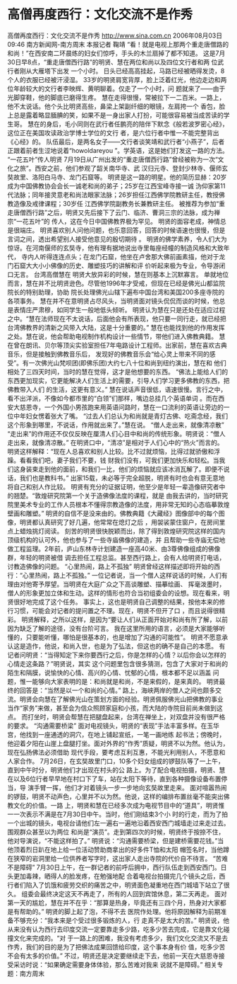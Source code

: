 # 高僧再度西行：文化交流不是作秀

高僧再度西行：文化交流不是作秀
http://www.sina.com.cn 2006年08月03日09:46 南方新闻网-南方周末
本报记者 鞠靖
“看！就是电视上那两个重走唐僧路的和尚！”在西安南二环晨练的妇女们惊呼，手头的木兰扇掉了都不知道。
这是7月30日早8点，“重走唐僧西行路”的明贤、慧在两位和尚以及四位文行者和两
位武行者刚从大雁塔下出发 一个小时。
日头已经高高挂起，马路已经被晒得发烫，8个人的衣服已经被汗浸湿。
33岁的明贤肩宽背厚，脸上泛着红光，他边走边和两位年龄较大的文行者李映辉、黄明聊着。仅走了一个小时，问 题就来了——由于光脚穿鞋，他的脚底已磨得生疼。
慧在走得很慢，常被拉下一二百米。一路上，他不太说话。他个头比明贤高些，鼻梁上架副纤细的眼镜，左肩挎一个 香包，脸上总是露着略显腼腆的笑，如果不是一身出家人打扮，可能很容易被当成苦读的学生哥。
慧在的身后，毛小同则在武行者任鹏亮的陪伴下默念《般若波罗密心经》，这位正在美国攻读政治学博士学位的文行 者，是六位行者中惟一不能完整背出《心经》的。
队伍最后，是两名女子——文行者谈笑靖和武行者“小燕子”，后者正跟着前者生涩地说着“howoldareyou ”。学英语，这是她们打发这一路的方法。
“一花五叶”传人明贤
7月19日从广州出发的“重走唐僧西行路”曾经被称为一次“文化之旅”。西安之前，他们参观了韶关南华寺、武 汉归元寺、登封少林寺、偃师玄奘故里、洛阳白马寺、龙门石窟等。
明贤是这一路的明星。他的简历显赫：20岁成为中国佛教协会会长一诚老和尚的弟子；25岁在江西宝峰寺接一诚 沩仰家第11代法脉；同年接灵意老和尚法眼家法脉；26岁担任江西佛学院教研主任，教授佛教造像及戒律课程；30岁任 江西佛学院副教务长兼教研主任。
被推荐为参加“重走唐僧西行路”之后，明贤又先后接下了云门、临济、曹洞三宗的法脉，成为禅宗“一花五叶”的 传人，这在今日中国佛教界极为罕见。
明贤的面容老成，神情总是很端庄。
明贤喜欢别人问他问题，也乐意回答，回答的时候语速也很慢，但是言词之间，透出希望别人接受他意见的殷切期待 。
明贤的佛学素养，令人们大为惊讶。在河南偃师的玄奘寺，他有理有据地说出寺里每座经幢的制造风格和大致年代， 寺内人听得连连点头；在龙门石窟，他坐在卢舍那大佛前画素描，他对于龙门石窟大大小小佛像的历史、雕塑技巧的讲解和评 价听起来极为专业，令导游闭口无言。
台湾高僧慧在
明贤大放异彩的时候，慧在则基本上沉默寡言。
单就地位而言，慧在并不比明贤逊色。尽管他1996年才受戒，但现在已经是佛光山都监院院长的特别助理，协助 院长处理佛光山辖下遍布中国台湾和美国200多座寺院的各项事务。
慧在并不在意明贤占尽风头，当明贤面对镜头侃侃而谈的时候，他总是表情庄严肃穆，如同学生一般地低头倾听。
明贤认为慧在只是还处在适应过程之中。“慧在法师现在不太说话，后面他会有所表现，他只要一同行走，就已经把 台湾佛教界的清新之风带入大陆，这是十分重要的。”
慧在也能找到他的作用发挥之处。慧在说，他会帮助电视制作机构设计一些情节，带他们进入佛教典籍。
慧在曾在朗讯、贝尔等顶尖实验室担任7年电路设计工程师。出家前，慧在喜欢古典音乐，但是接触到佛教音乐后， 发现好的佛教音乐会“给心灵上带来不同的感受”。有一次佛光山梵呗团(即佛乐团)大约七八十位和尚到纽约演出，慧在和 他们相处了三四天时间，当时的慧在觉得，这才是他想要的东西。
“佛法上能给人们的东西更加现实，它更能解决人们生活上的需要，引导人们学习更多佛教的东西，把佛教带入人们 的生活，这更有意义。”
慧在说话声音很低，语速很慢。言行之中，看不出洋派，不像如今都市里的“白领”们那样，嘴边总挂几个英语单词 。而在西安大慈恩寺，一个外国小男孩跑来用英语问路时，慧在一口流利的英语让旁边的一位中年妇女愣着张大了嘴。
“过去人们总认为和尚就是青灯古佛、吃斋念经，我们这个形象到哪里，不说话，作用就出来了。”慧在说。
“僧人走出来，就像清凉散”
“走出来”的作用还不仅仅反映在厘清人们心目中和尚的传统形象。明贤说：“僧人走出来，就像清凉散。”
在明贤口中，“清凉”是相对于人们心中的“热火”而言的。
明贤这样解释：“现在人总喜欢和别人比较。比不过就烦恼，比得过就骄傲和浮躁。看看我们吧，妻子我们不要，钱 财我们没有，可我们更加快乐和轻松。当我们这身装束走到他的面前，和我们一比，他们的烦恼就应该冰消瓦解了。即便不说 话，我们也是教科书。”
出家15载，未必等于完全超脱，明贤有时也会有意无意地将自己和别人作比较。
明贤有充分的证据证明，他至少是年轻一辈造像研究者中的翘楚。“敦煌研究院第一个关于造佛像法度的课程，就是 由我去讲的，当时研究院里美术专业的工作人员根本不懂得宗教造像的法度，用非常无知的心态临摹敦煌壁画和雕塑。”
明贤的自信不是没来由的。佛教典籍《大藏经》图像部中的每个图像，明贤都认真研究了好几遍，他常常在熄灯之后 ，用袈裟蒙住窗户，在房间里点上蜡烛挑灯阅读。
刻苦的明贤很快脱颖而出，除了得到敦煌研究院这样的国内顶级机构的认可外，他也参与了一些寺庙佛像的建造，并 且帮助一些寺庙无偿地做工程监理。2年前，庐山东林寺计划建造一座高40米、由3尊佛像组成的佛像群，年轻的明贤被借 调去担任工程总监。甚至西行路上，会有人给明贤打电话，讨教造佛像的问题。
“心里热闹，路上不孤独”
明贤曾经这样描述即将开始的西行：“心里热闹，路上不孤独。”
一位记者说，当一个僧人这样说话的时候，人们有理由对他寄予厚望。当明贤在大庭广众之下高谈雕塑、描摹绘画、 挥毫泼墨时，僧人的形象更加立体和生动。这样的情形也符合当初组委会的设想。现在看来，明贤很好地完成了这个任务。
事实上，这也是明贤自己调整的结果，按他本来的修行习惯，可能会对记者的提问置之不理。现在，明贤不但开了口 ，而且说得很精彩。
明贤解释，之所以这样，是因为“要让人们从正面开始对和尚有所了解，以前因为缺乏了解的途径，没有台阶可言。 我在这里所用的语言，必须是大家能够听懂的，只要能听懂，哪怕是很基本的，也是增加了沟通的可能性”。
明贤不愿意承认这是造作，他说，和尚入世，也是为了弘法，但这也的确不是自己的本愿。
有记者问明贤：“当得知定下来你要西行之后，你是怎样的心情？以后你会以怎样的心情走这条路？”明贤说，其实 这个问题里包含很多猜测，包含了大家对于和尚的陌生和隔膜，说愉快的心情、高兴的心情、忧郁的心情，根本都不足以涵盖 问题，惟一能够向大家表明的是：和尚就是和尚，不是来假的，是来真的。
明贤最终的回答是：“当然是以一个和尚的心情。”
路上，海峡两岸的僧人之间也颇多交流。明贤会向慧在了解佛光山在策划方面的经验。明贤佩服佛光山把佛教的事业 当作“家务”来做，甚至会为信众照顾家庭和小孩，而大陆的寺院目前尚未做到这点。
而打坐时，明贤会帮慧在把腿盘起来，台湾在禅坐上，对双盘并没有很严格的要求。
“沟通需要桥梁”
面对电视镜头，明贤的“表现”手法丰富多样。在玉华宫，他找到一座通透的洞穴，在地上铺起宣纸，一笔一画地练 起书法；傍晚时，他迎着夕阳在山崖上盘腿打坐。面对外界的“作秀”质疑，明贤不以为然。他认为，现在弘扬佛法必须借助 现代手段，要考虑互利互惠，不能光利用别人，不愿意和人家合作。
7月26日，在玄奘故里门口，10多个妇女组成的锣鼓队等了一上午，直到中午时分，明贤他们才出现在村头的公 路上。为了配合电视拍摄，明贤、慧在以及6位行者早早地在村口下了车，站在太阳下等待，直到各种摄像设备布置停当，导 演手臂一挥，他们才对着镜头一步一步地向玄奘故里走来。
面对喧嚣热闹的锣鼓，明贤不动声色，心里并不以为然。他说，这样的编排布置丝毫不能突出佛教文化的价值。一路 上，明贤和慧在已经多次成为电视节目中的“道具”，明贤惟一一次表示不满是在7月30日中午。当时，他们刚结束3个小 时的行走，而为了拍一个出城的镜头，电视台请他们左一遍右一遍地沿着西安西门城墙走过来走过去。围观群众甚至以为两位 和尚是“演员”。走到第四次的时候，明贤终于按捺不住，他对导演说，“不能这样拍了。”
明贤说：“沟通需要桥梁，但是建桥需要花钱。”当他顶着烈日趴在地上给一位活动赞助商拿出的好多件T恤和太阳 帽签名时，当他蹲在狭窄的岩洞里给一位供养者写字时，这出家人走出寺院的代价自不待言。
“苦难不是障碍”
7月30日上午，在一群记者的前呼后拥中，西行队伍走到西安西门。日头更加毒辣，晒得人的脸发疼，在勉强地配 合着电视台拍摄完几个镜头之后，西行者们陷入了饥饿和疲劳交织的痛苦之中，明贤面色凝重地在西门城墙下站立了很久。
组委会最终决定这天不再走了，所有的人回到宾馆休息，第二天再走。
面对第一天的尴尬，慧在并不在乎：“那算是热身，毕竟还有三四个月，热身对大家都是有帮助的。”
明贤的脚上起了泡，不得不去
医院作处理。他将原因解释为前期准备不够充分：“我本来是个受过很多锻炼的人，行 走真不是太大的苦。”
明贤说，他从来没有认为西行去印度交流一定要靠走多少路，吃多少苦去完成，它是靠文化碰撞文化来完成的。“对 于一路上的困难，我没有考虑多少，我们文化交流又不是去作秀，我们的目的是为了把佛法成果回馈给印度，这个事本身有价 值，吃多少苦不会有太多的价值。”
不过，明贤还是决定要继续走下去，他前一天在大慈恩寺接受采访时说：“如果确定需要身体体验，那么苦难对我来 说就不是障碍。”
相关专题：南方周末 

